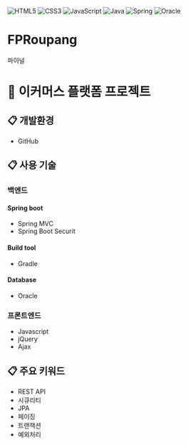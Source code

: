 ![HTML5](https://img.shields.io/badge/-HTML5-F05032?style=for-the-badge&logo=html5&logoColor=white)
![CSS3](https://img.shields.io/badge/css-1572B6?style=for-the-badge&logo=css3&logoColor=white)
![JavaScript](https://img.shields.io/badge/javascript-F7DF1E?style=for-the-badge&logo=javascript&logoColor=black)
![Java](https://img.shields.io/badge/java-007396?style=for-the-badge&logo=java&logoColor=white)
![Spring](https://img.shields.io/badge/spring-6DB33F?style=for-the-badge&logo=spring&logoColor=white)
![Oracle](https://img.shields.io/badge/oracle-F80000?style=for-the-badge&logo=oracle&logoColor=white)


# FPRoupang
파이널

# :shopping_cart: 이커머스 플랫폼 프로젝트

## :clipboard: 개발환경
* GitHub

## :clipboard: 사용 기술
### 백엔드
#### Spring boot
* Spring MVC
* Spring Boot Securit

#### Build tool
* Gradle

#### Database
* Oracle

### 프론트엔드
* Javascript
* jQuery
* Ajax

## :clipboard: 주요 키워드
* REST API
* 시큐리티
* JPA
* 페이징
* 트랜잭션
* 예외처리
